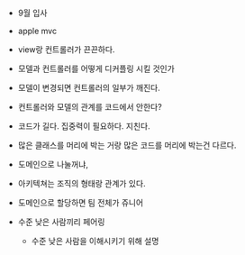 #

## 

* 9월 입사
* apple mvc
* view랑 컨트롤러가 끈끈하다.

* 모델과 컨트롤러를 어떻게 디커플링 시킬 것인가
* 모델이 변경되면 컨트롤러의 일부가 깨진다.
* 컨트롤러와 모델의 관계를 코드에서 안한다?

* 코드가 길다. 집중력이 필요하다. 지친다.

* 많은 클래스를 머리에 박는 거랑 많은 코드를 머리에 박는건 다르다.

* 도메인으로 나눌꺼냐, 

* 아키텍쳐는 조직의 형태랑 관계가 있다.

* 도메인으로 할당하면 팀 전체가 쥬니어

* 수준 낮은 사람끼리 페어링
    * 수준 낮은 사람을 이해시키기 위해 설명


